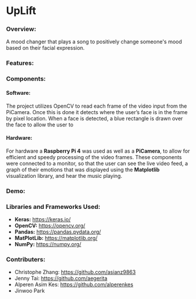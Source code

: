 # UpLift
### Overview:
A mood changer that plays a song to positively change someone's mood based on their facial expression. 

### Features:

### Components:
#### Software:
The project utilizes OpenCV to read each frame of the video input from the PiCamera. Once this is done it detects where the user’s face is in the frame by pixel location. When a face is detected, a blue rectangle is drawn over the face to allow the user to 

#### Hardware:
For hardware a **Raspberry Pi 4** was used as well as a **PiCamera**, to allow for efficient and speedy processing of the video frames. These components were connected to a monitor, so that the user can see the live video feed, a graph of their emotions that was displayed using the **Matplotlib** visualization library, and hear the music playing.

### Demo:

### Libraries and Frameworks Used:
* **Keras:** https://keras.io/
* **OpenCV:** https://opencv.org/
* **Pandas:** https://pandas.pydata.org/
* **MatPlotLib:** https://matplotlib.org/
* **NumPy:** https://numpy.org/


### Contributers:
* Christophe Zhang: https://github.com/asianz9863
* Jenny Tai: https://github.com/aegerita
* Alperen Asim Kes: https://github.com/alperenkes
* Jinwoo Park
